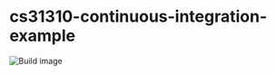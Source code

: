 # cs31310-continuous-integration-example

![Build image](https://app.travis-ci.com/digidol/cs31310-continuous-integration-example.svg?branch=main)